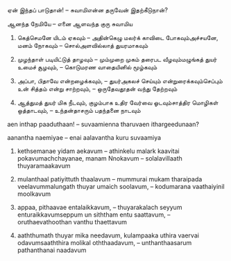 
ஏன் இந்தப் பாடுதான்! – சுவாமிஎன்ன தருவேன் இதற்கீடுநான்?

ஆனந்த நேமியே – எனை ஆளவந்த குரு சுவாமிய

1. கெத்செமனே யிடம் ஏகவும் – அதின்கெழு மலர்க் காவிடை போகவும்அச்சயனே, மனம் நோகவும் – சொல்அளவில்லாத் துயரமாகவும்

2. முழந்தாள் படியிட்டுத் தாழவும் – மும்முறை முகம் தரைபட வீழவும்மழுங்கத் துயர் உமைச் சூழவும், – கொடுமரண வாதையினில் மூழ்கவும்

3. அப்பா, பிதாவே என்றழைக்கவும், – துயர்அகலச் செய்யும் என்றுரைக்கவும்செப்பும் உன் சித்தம் என்று சாற்றவும், – ஒருதேவதூதன் வந்து தேற்றவும்

4. ஆத்துமத் துயர் மிக நீடவும், குழம்பாக உதிர வேர்வை ஓடவும்சாத்திர மொழிகள் ஒத்தாடவும், – உந்தன்தாசரும் பதந்தனை நாடவும்

aen inthap paaduthaan! – suvaamienna tharuvaen ithargeedunaan?

aanantha naemiyae – enai aalavantha kuru suvaamiya

1. kethsemanae yidam aekavum – athinkelu malark kaavitai pokavumachchayanae, manam Nnokavum – solalavillaath thuyaramaakavum

2. mulanthaal patiyittuth thaalavum – mummurai mukam tharaipada veelavummalungath thuyar umaich soolavum, – kodumarana vaathaiyinil moolkavum

3. appaa, pithaavae entalaikkavum, – thuyarakalach seyyum enturaikkavumseppum un siththam entu saattavum, – oruthaevathoothan vanthu thaettavum

4. aaththumath thuyar mika needavum, kulampaaka uthira vaervai odavumsaaththira molikal oththaadavum, – unthanthaasarum pathanthanai naadavum


